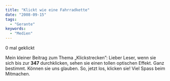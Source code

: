 ```yaml
---
title: "Klickt wie eine Fahrradkette"
date: "2008-09-15"
tags:
  - "Gerante"
keywords:
  - "Medien"
---
```


0 mal geklickt

Mein kleiner Beitrag zum Thema „Klickstrecken”: Lieber Leser, wenn sie sich bis zur **347** durchklicken, sehen sie einen tollen optischen Effekt. Ganz bestimmt. Können sie uns glauben. So, jetzt los, klicken sie! Viel Spass beim Mitmachen.
